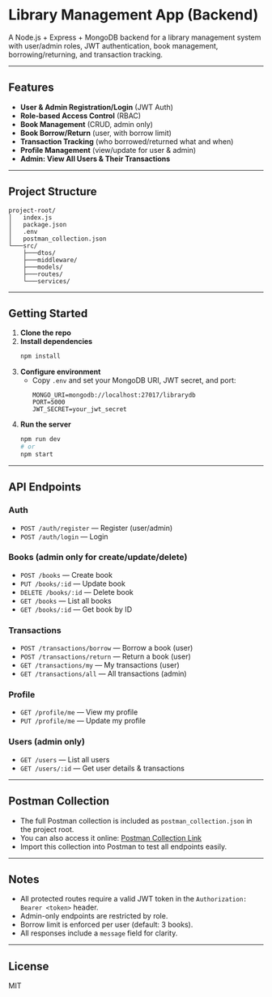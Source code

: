 # Library Management App (Backend)

A Node.js + Express + MongoDB backend for a library management system with user/admin roles, JWT authentication, book management, borrowing/returning, and transaction tracking.

---

## Features

- **User & Admin Registration/Login** (JWT Auth)
- **Role-based Access Control** (RBAC)
- **Book Management** (CRUD, admin only)
- **Book Borrow/Return** (user, with borrow limit)
- **Transaction Tracking** (who borrowed/returned what and when)
- **Profile Management** (view/update for user & admin)
- **Admin: View All Users & Their Transactions**

---

## Project Structure

```
project-root/
│   index.js
│   package.json
│   .env
│   postman_collection.json
└───src/
    ├───dtos/
    ├───middleware/
    ├───models/
    ├───routes/
    └───services/
```

---

## Getting Started

1. **Clone the repo**
2. **Install dependencies**
   ```sh
   npm install
   ```
3. **Configure environment**
   - Copy `.env` and set your MongoDB URI, JWT secret, and port:
     ```env
     MONGO_URI=mongodb://localhost:27017/librarydb
     PORT=5000
     JWT_SECRET=your_jwt_secret
     ```
4. **Run the server**
   ```sh
   npm run dev
   # or
   npm start
   ```

---

## API Endpoints

### Auth
- `POST /auth/register` — Register (user/admin)
- `POST /auth/login` — Login

### Books (admin only for create/update/delete)
- `POST /books` — Create book
- `PUT /books/:id` — Update book
- `DELETE /books/:id` — Delete book
- `GET /books` — List all books
- `GET /books/:id` — Get book by ID

### Transactions
- `POST /transactions/borrow` — Borrow a book (user)
- `POST /transactions/return` — Return a book (user)
- `GET /transactions/my` — My transactions (user)
- `GET /transactions/all` — All transactions (admin)

### Profile
- `GET /profile/me` — View my profile
- `PUT /profile/me` — Update my profile

### Users (admin only)
- `GET /users` — List all users
- `GET /users/:id` — Get user details & transactions

---

## Postman Collection

- The full Postman collection is included as `postman_collection.json` in the project root.
- You can also access it online: [Postman Collection Link](https://postman.co/workspace/My-Workspace~392b206e-087a-4088-8de3-b885ca4343fa/collection/27063930-6ceda909-399e-4b69-8b67-fbf8e0b3bfe5?action=share&creator=27063930&active-environment=27063930-e072c2cc-0bbd-48d5-9a93-8cc1f0aa9ecd)
- Import this collection into Postman to test all endpoints easily.

---

## Notes
- All protected routes require a valid JWT token in the `Authorization: Bearer <token>` header.
- Admin-only endpoints are restricted by role.
- Borrow limit is enforced per user (default: 3 books).
- All responses include a `message` field for clarity.

---

## License
MIT
